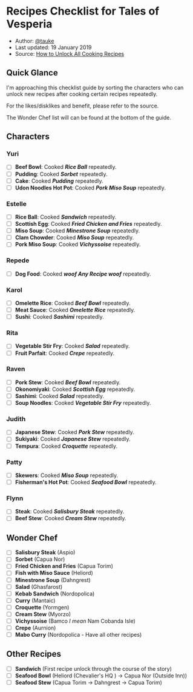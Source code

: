 # Recipes Checklist for Tales of Vesperia
- Author: [@tauke](https://twitter.com/tauke)
- Last updated: 19 January 2019
- Source: [How to Unlock All Cooking Recipes](https://steamcommunity.com/sharedfiles/filedetails/?id=1621018067)

## Quick Glance
I'm approaching this checklist guide by sorting the characters who can unlock new recipes after cooking certain recipes repeatedly.

For the likes/disklikes and benefit, please refer to the source.

The Wonder Chef list will can be found at the bottom of the guide.

## Characters

### Yuri
- [ ] __Beef Bowl__: Cooked ___Rice Ball___ repeatedly.
- [ ] __Pudding__: Cooked ___Sorbet___ repeatedly.
- [ ] __Cake__: Cooked ___Pudding___ repeatedly.
- [ ] __Udon Noodles Hot Pot__: Cooked ___Pork Miso Soup___ repeatedly.

### Estelle
- [ ] __Rice Ball__: Cooked ___Sandwich___ repeatedly.
- [ ] __Scottish Egg__: Cooked ___Fried Chicken and Fries___ repeatedly.
- [ ] __Miso Soup__: Cooked ___Minestrone Soup___ repeatedly.
- [ ] __Clam Chowder__: Cooked ___Miso Soup___ repeatedly.
- [ ] __Pork Miso Soup__: Cooked ___Vichyssoise___ repeatedly.

### Repede
- [ ] __Dog Food__: Cooked ___woof Any Recipe woof___ repeatedly.

### Karol
- [ ] __Omelette Rice__: Cooked ___Beef Bowl___ repeatedly.
- [ ] __Meat Sauce__: Cooked ___Omelette Rice___ repeatedly.
- [ ] __Sushi__: Cooked ___Sashimi___ repeatedly.

### Rita
- [ ] __Vegetable Stir Fry__: Cooked ___Salad___ repeatedly.
- [ ] __Fruit Parfait__: Cooked ___Crepe___ repeatedly.

### Raven
- [ ] __Pork Stew__: Cooked ___Beef Bowl___ repeatedly.
- [ ] __Okonomiyaki__: Cooked ___Scottish Egg___ repeatedly.
- [ ] __Sashimi__: Cooked ___Salad___ repeatedly.
- [ ] __Soup Noodles__: Cooked ___Vegetable Stir Fry___ repeatedly.

### Judith
- [ ] __Japanese Stew__: Cooked ___Pork Stew___ repeatedly.
- [ ] __Sukiyaki__: Cooked ___Japanese Stew___ repeatedly.
- [ ] __Tempura__: Cooked ___Croquette___ repeatedly.

### Patty
- [ ] __Skewers__: Cooked ___Miso Soup___ repeatedly.
- [ ] __Fisherman's Hot Pot__: Cooked ___Seafood Bowl___ repeatedly.

### Flynn
- [ ] __Steak__: Cooked ___Salisbury Steak___ repeatedly.
- [ ] __Beef Stew__: Cooked ___Cream Stew___ repeatedly.

## Wonder Chef
- [ ] __Salisbury Steak__ (Aspio)
- [ ] __Sorbet__ (Capua Nor)
- [ ] __Fried Chicken and Fries__ (Capua Torim)
- [ ] __Fish with Miso Sauce__ (Heliord)
- [ ] __Minestrone Soup__ (Dahngrest)
- [ ] __Salad__ (Ghasfarost)
- [ ] __Kebab Sandwich__ (Nordopolica)
- [ ] __Curry__ (Mantaic)
- [ ] __Croquette__ (Yormgen)
- [ ] __Cream Stew__ (Myorzo)
- [ ] __Vichyssoise__ (Bamco _I mean_ Nam Cobanda Isle)
- [ ] __Crepe__ (Aurnion)
- [ ] __Mabo Curry__ (Nordopolica - Have all other recipes)

## Other Recipes
- [ ] __Sandwich__ (First recipe unlock through the course of the story)
- [ ] __Seafood Bowl__ (Heliord (Chevalier's HQ ) -> Capua Nor (Outside Inn))
- [ ] __Seafood Stew__ (Capua Torim -> Dahngrest -> Capua Torim)
